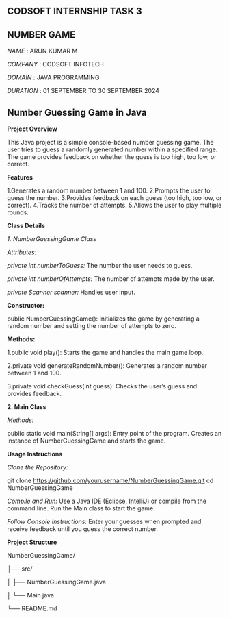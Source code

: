 ## CODSOFT INTERNSHIP TASK 3
## NUMBER GAME

*NAME*    :    ARUN KUMAR M

*COMPANY*  :  CODSOFT INFOTECH

*DOMAIN*  :  JAVA PROGRAMMING

*DURATION*  :  01 SEPTEMBER TO 30 SEPTEMBER 2024

## Number Guessing Game in Java

**Project Overview**

This Java project is a simple console-based number guessing game. The user tries to guess a randomly generated number within a specified range. The game provides feedback on whether the guess is too high, too low, or correct.

**Features**

1.Generates a random number between 1 and 100.
2.Prompts the user to guess the number.
3.Provides feedback on each guess (too high, too low, or correct).
4.Tracks the number of attempts.
5.Allows the user to play multiple rounds.

**Class Details**

*1. NumberGuessingGame Class*

*Attributes:*

*private int numberToGuess:* The number the user needs to guess.

*private int numberOfAttempts:* The number of attempts made by the user.

*private Scanner scanner:* Handles user input.

**Constructor:**

public NumberGuessingGame(): Initializes the game by generating a random number and setting the number of attempts to zero.

**Methods:**

1.public void play(): Starts the game and handles the main game loop.

2.private void generateRandomNumber(): Generates a random number between 1 and 100.

3.private void checkGuess(int guess): Checks the user’s guess and provides feedback.

**2. Main Class**

*Methods:*

public static void main(String[] args): Entry point of the program. Creates an instance of NumberGuessingGame and starts the game.

**Usage Instructions**

*Clone the Repository:*

git clone https://github.com/yourusername/NumberGuessingGame.git
cd NumberGuessingGame

*Compile and Run:* Use a Java IDE (Eclipse, IntelliJ) or compile from the command line. Run the Main class to start the game.

*Follow Console Instructions:* Enter your guesses when prompted and receive feedback until you guess the correct number.

**Project Structure**

NumberGuessingGame/

├── src/

│   ├── NumberGuessingGame.java

│   └── Main.java

└── README.md
